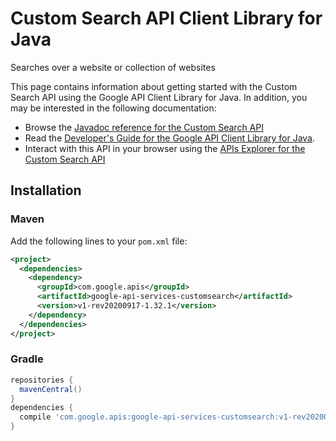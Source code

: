 # Custom Search API Client Library for Java

Searches over a website or collection of websites

This page contains information about getting started with the Custom Search API
using the Google API Client Library for Java. In addition, you may be interested
in the following documentation:

* Browse the [Javadoc reference for the Custom Search API][javadoc]
* Read the [Developer's Guide for the Google API Client Library for Java][google-api-client].
* Interact with this API in your browser using the [APIs Explorer for the Custom Search API][api-explorer]

## Installation

### Maven

Add the following lines to your `pom.xml` file:

```xml
<project>
  <dependencies>
    <dependency>
      <groupId>com.google.apis</groupId>
      <artifactId>google-api-services-customsearch</artifactId>
      <version>v1-rev20200917-1.32.1</version>
    </dependency>
  </dependencies>
</project>
```

### Gradle

```gradle
repositories {
  mavenCentral()
}
dependencies {
  compile 'com.google.apis:google-api-services-customsearch:v1-rev20200917-1.32.1'
}
```

[javadoc]: https://googleapis.dev/java/google-api-services-customsearch/latest/index.html
[google-api-client]: https://github.com/googleapis/google-api-java-client/
[api-explorer]: https://developers.google.com/apis-explorer/#p/customsearch/v1/
